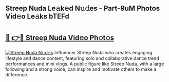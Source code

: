 ## Streep Nuda Le𝚊k𝚎d N𝚞𝚍es - Part-9uM Photos Vid𝚎o Le𝚊ks bTEFd

# <h2><a href="http://fbd04kt.evod.top/?m=Streep+Nuda">🔗 👉🔴 Streep Nuda Vid𝚎o Ph𝚘t𝚘s</a></h2>

[![Streep Nuda N𝚞d𝚎s](https://i.imgur.com/8V9OHl7.gif)](http://fbd04kt.evod.top/?m=Streep+Nuda)
Influencer Streep Nuda who creates engaging lifestyle and dance content, featuring solo and collaborative dance trend performances and mini vlogs. A public figure like Streep Nuda, with a large following and a strong voice, can inspire and motivate others to make a difference. 
